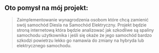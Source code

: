 ## Oto pomysł na mój projekt:
> Zaimplementowanie wynagrodzenia osobom które chcą zamienić swój samochód Diesla na Samochód Elektryczny.
Projekt będzie stroną internetową która będzie analizować jak szkodliwe są spaliny samochodu użytkownika i 
jeśli się okaże że jego samochód bardzo szkodzi powietrzu lekko go namawia do zmiany na hybryda lub elektrycznego
samochodu.